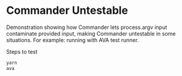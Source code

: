 # Commander Untestable

Demonstration showing how Commander lets process.argv input contaminate provided input, making Commander untestable in some situations. For example: running with AVA test runner.

Steps to test

```bash
yarn
ava
```




